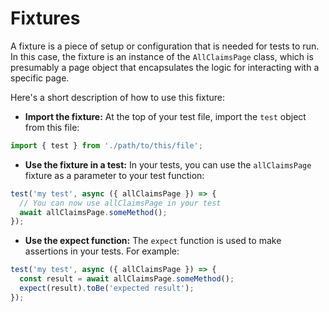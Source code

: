 # Fixtures

A fixture is a piece of setup or configuration that is needed for tests to run. In this case, the fixture is an instance of the `AllClaimsPage` class, which is presumably a page object that encapsulates the logic for interacting with a specific page.

Here's a short description of how to use this fixture:

- **Import the fixture:** At the top of your test file, import the `test` object from this file:

``` js
import { test } from './path/to/this/file';
```

- **Use the fixture in a test:** In your tests, you can use the `allClaimsPage` fixture as a parameter to your test function:

``` js
test('my test', async ({ allClaimsPage }) => {
  // You can now use allClaimsPage in your test
  await allClaimsPage.someMethod();
});
```

- **Use the expect function:** The `expect` function is used to make assertions in your tests. For example:

``` js
test('my test', async ({ allClaimsPage }) => {
  const result = await allClaimsPage.someMethod();
  expect(result).toBe('expected result');
});
```
